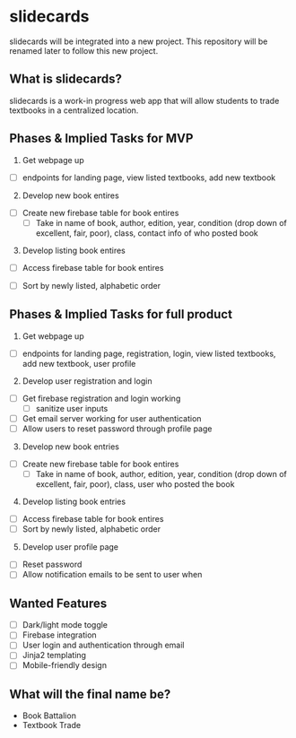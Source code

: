 # slidecards

slidecards will be integrated into a new project. This repository will be renamed later to follow this new project.

## What is slidecards?

slidecards is a work-in progress web app that will allow students to trade textbooks in a centralized location.

## Phases & Implied Tasks for MVP

1. Get webpage up
  - [ ] endpoints for landing page, view listed textbooks, add new textbook
2. Develop new book entires
  - [ ] Create new firebase table for book entires
    - [ ] Take in name of book, author, edition, year, condition (drop down of excellent, fair, poor), class, contact info of who posted book
3. Develop listing book entires
  - [ ] Access firebase table for book entires
  - [ ] Sort by newly listed, alphabetic order


## Phases & Implied Tasks for full product

1. Get webpage up
  - [ ] endpoints for landing page, registration, login, view listed textbooks, add new textbook, user profile
2. Develop user registration and login  
  - [ ] Get firebase registration and login working
    - [ ] sanitize user inputs
  - [ ] Get email server working for user authentication
  - [ ] Allow users to reset password through profile page
3. Develop new book entries
  - [ ] Create new firebase table for book entires
    - [ ] Take in name of book, author, edition, year, condition (drop down of excellent, fair, poor), class, user who posted the book
4. Develop listing book entries
  - [ ] Access firebase table for book entires
  - [ ] Sort by newly listed, alphabetic order
5. Develop user profile page
  - [ ] Reset password
  - [ ] Allow notification emails to be sent to user when

## Wanted Features

- [ ] Dark/light mode toggle
- [ ] Firebase integration
- [ ] User login and authentication through email
- [ ] Jinja2 templating
- [ ] Mobile-friendly design

## What will the final name be?

- Book Battalion
- Textbook Trade
